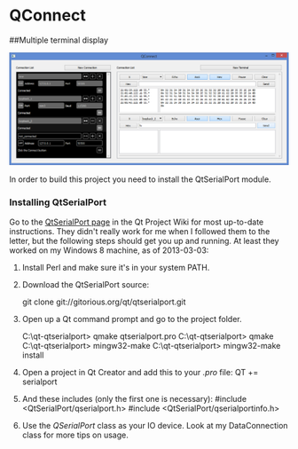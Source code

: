 QConnect
==========

##Multiple terminal display

![QConnect Screenshot](./window.png "2013-03-02")

In order to build this project you need to install the QtSerialPort module.

### Installing QtSerialPort

Go to the [QtSerialPort page](http://qt-project.org/wiki/QtSerialPort) in the Qt Project Wiki for most up-to-date instructions. They didn't really work for me when I followed them to the letter, but the following steps should get you up and running. At least they worked on my Windows 8 machine, as of 2013-03-03:

1. Install Perl and make sure it's in your system PATH.
2. Download the QtSerialPort source:

    git clone git://gitorious.org/qt/qtserialport.git
3. Open up a Qt command prompt and go to the project folder.

    C:\qt-qtserialport> qmake qtserialport.pro
	C:\qt-qtserialport> qmake
	C:\qt-qtserialport> mingw32-make
	C:\qt-qtserialport> mingw32-make install
4. Open a project in Qt Creator and add this to your *.pro* file:
    QT += serialport
5. And these includes (only the first one is necessary):
    #include <QtSerialPort/qserialport.h>
	#include <QtSerialPort/qserialportinfo.h>
6. Use the *QSerialPort* class as your IO device. Look at my DataConnection class for more tips on usage.

